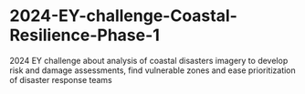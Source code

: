 # 2024-EY-challenge-Coastal-Resilience-Phase-1
2024 EY challenge about analysis of coastal disasters imagery to develop risk and damage assessments, find vulnerable zones and ease prioritization of disaster response teams 
